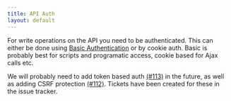 ```yaml
---
title: API Auth
layout: default
---
```


For write operations on the API you need to be authenticated. This can  either be done using [Basic Authentication](http://en.wikipedia.org/wiki/Basic_access_authentication) or by cookie auth. Basic is probably best for scripts and programatic access, cookie based for Ajax calls etc.

We will probably need to add token based auth  [(#113)](https://github.com/mysociety/popit/issues/113) in the future, as well as adding CSRF protection  [(#112)](https://github.com/mysociety/popit/issues/112). Tickets have been created for these in the issue tracker.
